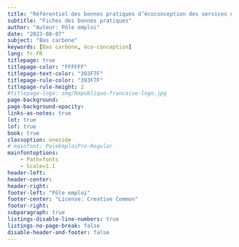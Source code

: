 ```yaml
---
title: "Référentiel des bonnes pratiques d’écoconception des services numériques"
subtitle: "Fiches des bonnes pratiques"
author: "Auteur: Pôle emploi"
date: "2023-08-07"
subject: "Bas carbone"
keywords: [Bas carbone, éco-conception]
lang: fr-FR
titlepage: true
titlepage-color: "FFFFFF"
titlepage-text-color: "393F7F"
titlepage-rule-color: "393F7F"
titlepage-rule-height: 2
#titlepage-logo: img/Republique-francaise-logo.jpg
page-background:
page-background-opacity:
links-as-notes: true
lot: true
lof: true
book: true
classoption: oneside
# mainfont: PoleEmploiPro-Regular
mainfontoptions:
    - Path=fonts
    - Scale=1.1
header-left:
header-center:
header-right:
footer-left: "Pôle emploi"
footer-center: "License: Creative Common"
footer-right:
subparagraph: true
listings-disable-line-numbers: true
listings-no-page-break: false
disable-header-and-footer: false
---
```

